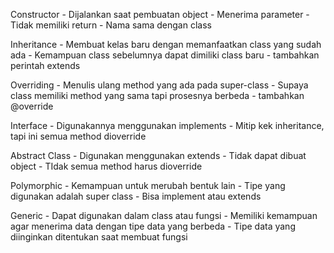 Constructor 
    - Dijalankan saat pembuatan object
    - Menerima parameter
    - Tidak memiliki return
    - Nama sama dengan class

Inheritance
    - Membuat kelas baru dengan memanfaatkan class yang sudah ada
    - Kemampuan class sebelumnya dapat dimiliki class baru
    - tambahkan perintah extends

Overriding
    - Menulis ulang method yang ada pada super-class
    - Supaya class memiliki method yang sama tapi prosesnya berbeda
    - tambahkan @override

Interface
    - Digunakannya menggunakan implements
    - Mitip kek inheritance, tapi ini semua method dioverride

Abstract Class
    - Digunakan menggunakan extends
    - Tidak dapat dibuat object
    - TIdak semua method harus dioverride

Polymorphic
    - Kemampuan untuk merubah bentuk lain
    - Tipe yang digunakan adalah super class
    - Bisa implement atau extends

Generic
    - Dapat digunakan dalam class atau fungsi
    - Memiliki kemampuan agar menerima data dengan tipe data yang berbeda
    - Tipe data yang diinginkan ditentukan saat membuat fungsi

